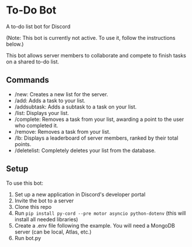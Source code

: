 # To-Do Bot
A to-do list bot for Discord

(Note: This bot is currently not active. To use it, follow the instructions below.)

This bot allows server members to collaborate and compete to finish tasks on a shared to-do list.

## Commands
- /new: Creates a new list for the server.
- /add: Adds a task to your list.
- /addsubtask: Adds a subtask to a task on your list.
- /list: Displays your list.
- /complete: Removes a task from your list, awarding a point to the user who completed it.
- /remove: Removes a task from your list.
- /lb: Displays a leaderboard of server members, ranked by their total points.
- /deletelist: Completely deletes your list from the database.

## Setup
To use this bot:
1. Set up a new application in Discord's developer portal
2. Invite the bot to a server
3. Clone this repo
4. Run `pip install py-cord --pre motor asyncio python-dotenv` (this will install all needed libraries)
5. Create a .env file following the example. You will need a MongoDB server (can be local, Atlas, etc.)
6. Run bot.py

